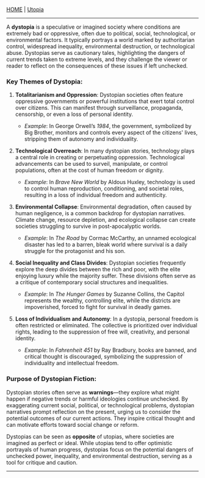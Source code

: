 [HOME](README.md) | [Utopia](/assets/docs/knowledges/Transcendence/types/Utopia/readme.md)   

---   

A **dystopia** is a speculative or imagined society where conditions are extremely bad or oppressive, often due to political, social, technological, or environmental factors. It typically portrays a world marked by authoritarian control, widespread inequality, environmental destruction, or technological abuse. Dystopias serve as cautionary tales, highlighting the dangers of current trends taken to extreme levels, and they challenge the viewer or reader to reflect on the consequences of these issues if left unchecked.

### Key Themes of Dystopia:
1. **Totalitarianism and Oppression**: Dystopian societies often feature oppressive governments or powerful institutions that exert total control over citizens. This can manifest through surveillance, propaganda, censorship, or even a loss of personal identity.
   - *Example*: In George Orwell’s *1984*, the government, symbolized by Big Brother, monitors and controls every aspect of the citizens' lives, stripping them of autonomy and individuality.

2. **Technological Overreach**: In many dystopian stories, technology plays a central role in creating or perpetuating oppression. Technological advancements can be used to surveil, manipulate, or control populations, often at the cost of human freedom or dignity.
   - *Example*: In *Brave New World* by Aldous Huxley, technology is used to control human reproduction, conditioning, and societal roles, resulting in a loss of individual freedom and authenticity.

3. **Environmental Collapse**: Environmental degradation, often caused by human negligence, is a common backdrop for dystopian narratives. Climate change, resource depletion, and ecological collapse can create societies struggling to survive in post-apocalyptic worlds.
   - *Example*: In *The Road* by Cormac McCarthy, an unnamed ecological disaster has led to a barren, bleak world where survival is a daily struggle for the protagonist and his son.

4. **Social Inequality and Class Divides**: Dystopian societies frequently explore the deep divides between the rich and poor, with the elite enjoying luxury while the majority suffer. These divisions often serve as a critique of contemporary social structures and inequalities.
   - *Example*: In *The Hunger Games* by Suzanne Collins, the Capitol represents the wealthy, controlling elite, while the districts are impoverished, forced to fight for survival in deadly games.

5. **Loss of Individualism and Autonomy**: In a dystopia, personal freedom is often restricted or eliminated. The collective is prioritized over individual rights, leading to the suppression of free will, creativity, and personal identity.
   - *Example*: In *Fahrenheit 451* by Ray Bradbury, books are banned, and critical thought is discouraged, symbolizing the suppression of individuality and intellectual freedom.

### Purpose of Dystopian Fiction:
Dystopian stories often serve as **warnings**—they explore what might happen if negative trends or harmful ideologies continue unchecked. By exaggerating current social, political, or technological problems, dystopian narratives prompt reflection on the present, urging us to consider the potential outcomes of our current actions. They inspire critical thought and can motivate efforts toward social change or reform.

Dystopias can be seen as **opposite** of utopias, where societies are imagined as perfect or ideal. While utopias tend to offer optimistic portrayals of human progress, dystopias focus on the potential dangers of unchecked power, inequality, and environmental destruction, serving as a tool for critique and caution.

---   
